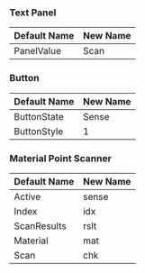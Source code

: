 
### Text Panel
|Default Name|New Name|
|-|-|
|PanelValue|Scan|

### Button
|Default Name|New Name|
|-|-|
|ButtonState|Sense|
|ButtonStyle|1|

### Material Point Scanner

|Default Name|New Name|
|-|-|
|Active|sense|
|Index|idx|
|ScanResults|rslt|
|Material|mat|
|Scan|chk|
